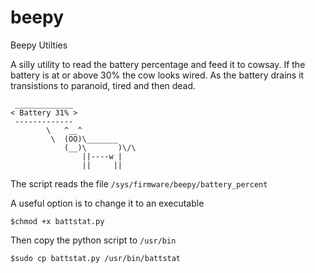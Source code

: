 # beepy
Beepy Utilties

A silly utility to read the battery percentage and feed it to cowsay. If the battery is at or above 30% the cow looks wired. As the battery drains it transistions to paranoid, tired and then dead.

```text
 _____________
< Battery 31% >
 -------------
        \   ^__^
         \  (OO)\_______
            (__)\       )\/\
                ||----w |
                ||     ||
```

The script reads the file ```/sys/firmware/beepy/battery_percent```

A useful option is to change it to an executable
```
$chmod +x battstat.py
```
Then copy the python script to ```/usr/bin```
```
$sudo cp battstat.py /usr/bin/battstat
```

